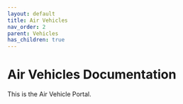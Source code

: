 ```yaml
---
layout: default
title: Air Vehicles
nav_order: 2
parent: Vehicles
has_children: true
---
```


# Air Vehicles Documentation

This is the Air Vehicle Portal.
